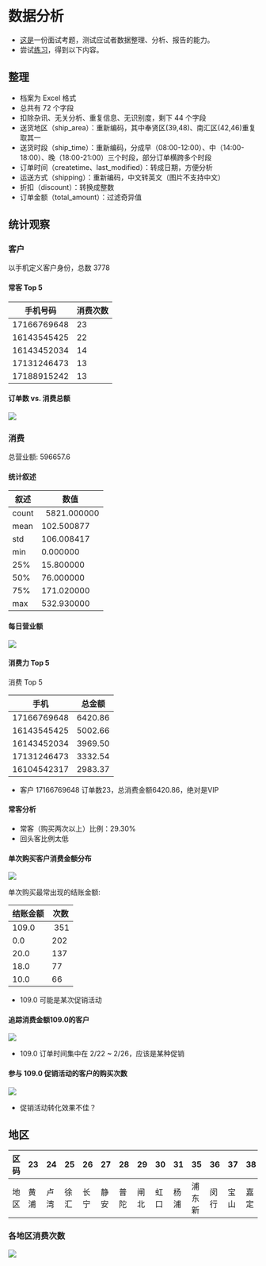 # 数据分析

- [这是](test_data.xls)一份面试考题，测试应试者数据整理、分析、报告的能力。
- 尝试[练习](data-analysis.ipynb)，得到以下内容。

## 整理

- 档案为 Excel 格式
- 总共有 72 个字段
- 扣除杂讯、无关分析、重复信息、无识别度，剩下 44 个字段
- 送货地区（ship_area）：重新编码，其中奉贤区(39,48)、南汇区(42,46)重复取其一
- 送货时段（ship_time）：重新编码，分成早（08:00-12:00）、中（14:00-18:00）、晚（18:00-21:00）三个时段，部分订单横跨多个时段
- 订单时间（createtime、last_modified）：转成日期，方便分析
- 运送方式（shipping）：重新编码，中文转英文（图片不支持中文）
- 折扣（discount）：转换成整数
- 订单金额（total_amount）：过滤奇异值

## 统计观察

### 客户

以手机定义客户身份，总数 3778

#### 常客 Top 5

手机号码 | 消费次数
---|---
17166769648 |   23
16143545425 |   22
16143452034 |   14
17131246473 |   13
17188915242 |   13

#### 订单数 vs. 消费总额

![](picture/orders_amount.png)

### 消费

总营业额: 596657.6

#### 统计叙述

叙述 | 数值
---|---
count |   5821.000000
mean |     102.500877
std |      106.008417
min |        0.000000
25% |       15.800000
50% |       76.000000
75% |      171.020000
max |      532.930000

#### 每日营业额

![](picture/daily_turnover.png)

#### 消费力 Top 5

消费 Top 5

手机 | 总金额
---|---
17166769648 |   6420.86
16143545425 |   5002.66
16143452034 |   3969.50
17131246473 |   3332.54
16104542317 |   2983.37

- 客户 17166769648 订单数23，总消费金额6420.86，绝对是VIP

#### 常客分析

- 常客（购买两次以上）比例：29.30%
- 回头客比例太低

#### 单次购买客户消费金额分布

![](picture/order_once_amount_dist.png)

单次购买最常出现的结账金额:

结账金额 | 次数
---|---
109.0 |  351
0.0   |  202
20.0  |  137
18.0  |   77
10.0  |   66

- 109.0 可能是某次促销活动

#### 追踪消费金额109.0的客户

![](picture/amount109_orders_createtime.png)

- 109.0 订单时间集中在 2/22 ~ 2/26，应该是某种促销

#### 参与 109.0 促销活动的客户的购买次数

![](picture/amount109_orders_piechart.png)

- 促销活动转化效果不佳？

## 地区

区码 | 23| 24| 25| 26| 27| 28| 29| 30| 31| 35| 36| 37| 38| 39| 40| 41| 42| 44| 46| 48 
----|---|---|---|---|---|---|---|---|---|---|---|---|---|---|---|---|---|---|---|---
地区 | 黄浦| 卢湾| 徐汇| 长宁| 静安| 普陀| 闸北| 虹口| 杨浦| 浦东新| 闵行| 宝山| 嘉定| 奉贤| 青浦| 松江| 南汇| 金山| 南汇| 奉贤

### 各地区消费次数

![](picture/ship_area_orders.png')

